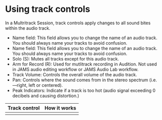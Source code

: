 # Using track controls

In a Multritrack Session, track controls apply changes to all sound bites within the audio track.

* Name field: This field allows you to change the name of an audio track. You should always name your tracks to avoid confusion.
* Name field: This field allows you to change the name of an audio track. You should always name your tracks to avoid confusion.
* Solo \(S\): Mutes all tracks except for this audio track.
* Arm for Record \(R\): Used for mutlitrack recording in Audition. Not used in JAMS audio editing workflow or JAMS Audio Lab workflow.
* Track Volume: Controls the overall volume of the audio track. 
* Pan: Controls where the sound comes from in the stereo spectrum \(i.e.—right, left or centered\).
* Peak Indicators: Indicate if a track is too hot \(audio signal exceeding 0 decibels and causing distortion.\)


| Track control | How it works |
| --- | --- |
|  |  |



